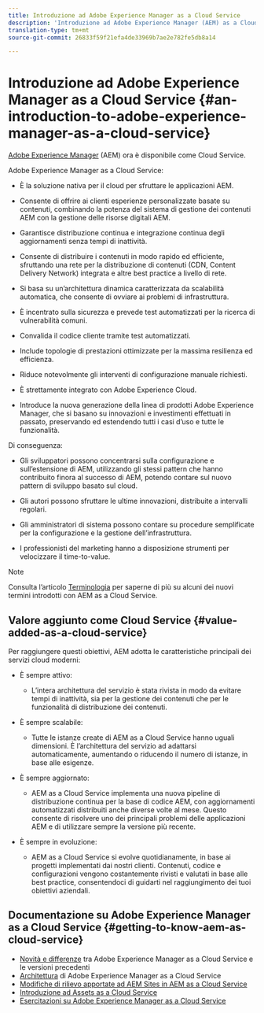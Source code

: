 ```yaml
---
title: Introduzione ad Adobe Experience Manager as a Cloud Service
description: 'Introduzione ad Adobe Experience Manager (AEM) as a Cloud Service. '
translation-type: tm+mt
source-git-commit: 26833f59f21efa4de33969b7ae2e782fe5db8a14

---
```



# Introduzione ad Adobe Experience Manager as a Cloud Service {#an-introduction-to-adobe-experience-manager-as-a-cloud-service}

[Adobe Experience Manager](https://www.adobe.com/it/marketing/experience-manager.html) (AEM) ora è disponibile come Cloud Service.

Adobe Experience Manager as a Cloud Service:

* È la soluzione nativa per il cloud per sfruttare le applicazioni AEM.

* Consente di offrire ai clienti esperienze personalizzate basate su contenuti, combinando la potenza del sistema di gestione dei contenuti AEM con la gestione delle risorse digitali AEM.

* Garantisce distribuzione continua e integrazione continua degli aggiornamenti senza tempi di inattività.

* Consente di distribuire i contenuti in modo rapido ed efficiente, sfruttando una rete per la distribuzione di contenuti (CDN, Content Delivery Network) integrata e altre best practice a livello di rete.

* Si basa su un’architettura dinamica caratterizzata da scalabilità automatica, che consente di ovviare ai problemi di infrastruttura.

* È incentrato sulla sicurezza e prevede test automatizzati per la ricerca di vulnerabilità comuni.

* Convalida il codice cliente tramite test automatizzati.

* Include topologie di prestazioni ottimizzate per la massima resilienza ed efficienza.

* Riduce notevolmente gli interventi di configurazione manuale richiesti.

* È strettamente integrato con Adobe Experience Cloud.

* Introduce la nuova generazione della linea di prodotti Adobe Experience Manager, che si basano su innovazioni e investimenti effettuati in passato, preservando ed estendendo tutti i casi d’uso e tutte le funzionalità.

Di conseguenza:

* Gli sviluppatori possono concentrarsi sulla configurazione e sull’estensione di AEM, utilizzando gli stessi pattern che hanno contribuito finora al successo di AEM, potendo contare sul nuovo pattern di sviluppo basato sul cloud.

* Gli autori possono sfruttare le ultime innovazioni, distribuite a intervalli regolari.

* Gli amministratori di sistema possono contare su procedure semplificate per la configurazione e la gestione dell’infrastruttura.

* I professionisti del marketing hanno a disposizione strumenti per velocizzare il time-to-value.

>[!NOTE]
>
>Consulta l’articolo [Terminologia](terminology.md) per saperne di più su alcuni dei nuovi termini introdotti con AEM as a Cloud Service.

## Valore aggiunto come Cloud Service {#value-added-as-a-cloud-service}

Per raggiungere questi obiettivi, AEM adotta le caratteristiche principali dei servizi cloud moderni:

* È sempre attivo:

   * L’intera architettura del servizio è stata rivista in modo da evitare tempi di inattività, sia per la gestione dei contenuti che per le funzionalità di distribuzione dei contenuti.

* È sempre scalabile:

   * Tutte le istanze create di AEM as a Cloud Service hanno uguali dimensioni. È l’architettura del servizio ad adattarsi automaticamente, aumentando o riducendo il numero di istanze, in base alle esigenze.

* È sempre aggiornato:

   * AEM as a Cloud Service implementa una nuova pipeline di distribuzione continua per la base di codice AEM, con aggiornamenti automatizzati distribuiti anche diverse volte al mese. Questo consente di risolvere uno dei principali problemi delle applicazioni AEM e di utilizzare sempre la versione più recente.

* È sempre in evoluzione:

   * AEM as a Cloud Service si evolve quotidianamente, in base ai progetti implementati dai nostri clienti. Contenuti, codice e configurazioni vengono costantemente rivisti e valutati in base alle best practice, consentendoci di guidarti nel raggiungimento dei tuoi obiettivi aziendali.

## Documentazione su Adobe Experience Manager as a Cloud Service {#getting-to-know-aem-as-cloud-service}

* [Novità e differenze](/help/overview/what-is-new-and-different.md) tra Adobe Experience Manager as a Cloud Service e le versioni precedenti
* [Architettura](/help/core-concepts/architecture.md) di Adobe Experience Manager as a Cloud Service
* [Modifiche di rilievo apportate ad AEM Sites in AEM as a Cloud Service](/help/sites-cloud/sites-cloud-changes.md)
* [Introduzione ad Assets as a Cloud Service](/help/assets/overview.md)
* [Esercitazioni su Adobe Experience Manager as a Cloud Service](https://docs.adobe.com/content/help/en/experience-manager-learn/cloud-service/overview.html)